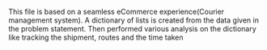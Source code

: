 This file is based on a seamless eCommerce experience(Courier management system). A dictionary of lists is created from the data given in the problem statement. Then performed various analysis on the dictionary like tracking the shipment, routes and the time taken
